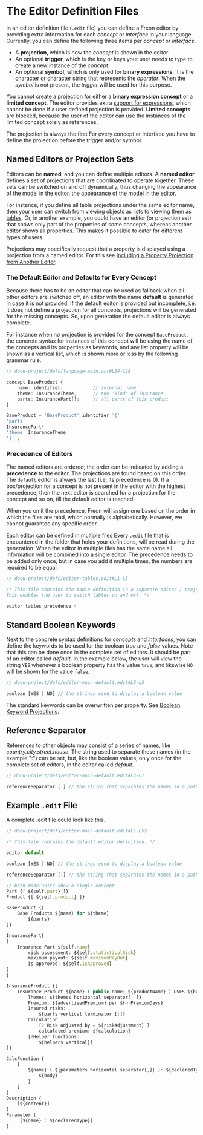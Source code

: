 <script>
    import Note from "../../../../lib/notes/Note.svelte";
     let self;
</script>

# The Editor Definition Files
In an editor definition file (`.edit` file) you can define a Freon editor by providing extra information
for each *concept* or *interface* in your language. Currently, you can define the following three items per
*concept* or *interface*.

*	A **projection**, which is how the *concept* is shown in the editor.
*	An optional **trigger**, which is the key or keys your user needs to type to create a 
     new instance of the *concept*.
*	An optional **symbol**, which is only used for **binary expressions**. It is the character or 
     character string that represents the *operator*. When the *symbol* is not present, 
     the *trigger* will be used for this purpose.

You cannot create a projection for either a **binary expression concept** or a **limited concept**.
The editor provides extra [support for expressions](/010_Intro/010_Projectional_Editing#expressions), which
cannot be done if a user defined projection is provided. **Limited concepts** are blocked, because the user of the editor
can use the instances of the limited concept solely as references.

<Note>
<svelte:fragment slot="header"> The projection is always the first </svelte:fragment>
<svelte:fragment slot="content">
For every concept or interface you have to define the projection before the trigger and/or symbol.  
</svelte:fragment>
</Note>

     
## Named Editors or Projection Sets
Editors can be **named**, and you can define multiple editors. A **named editor**
defines a set of projections that are coordinated to operate together.
These sets can be switched on and off dynamically, thus changing 
the appearance of the model in the editor. 
the appearance of the model in the editor. 

For instance, if you define all table projections under the same editor name,
then your user can switch from viewing objects as lists to viewing them 
as [tables](/030_Developing_a_Language/020_Definition_Level/010_Editor_Definition/020_Projections#tables).
Or, in another example, you could have an editor (or projection set) that shows only part of the properties of some
concepts, whereas another editor shows all properties. This makes it possible to cater for different types of users.

Projections may specifically request that a property is displayed using a projection from a named editor.
For this see [Including a Property Projection from Another Editor](/030_Developing_a_Language/020_Definition_Level/010_Editor_Definition/020_Projections#named_projection).

### The Default Editor and Defaults for Every Concept
Because there has to be an editor that can be used as fallback when all other editors are switched off, an 
editor with the name **default** is generated in case it is not provided. If the default editor is provided but incomplete,
i.e. it does not define a projection for all concepts, 
projections will be generated for the missing concepts. So, upon generation the default editor is always complete.

For instance when no projection is provided for the concept `BaseProduct`, the concrete syntax for instances of this concept
will be using the name of the concepts and its properties as keywords, and any list property will be shown as a vertical list, 
which is shown more or less by the following grammar rule.

```ts
// docu-project/defs/language-main.ast#L24-L28

concept BaseProduct {
    name: identifier;           // internal name
    theme: InsuranceTheme;      // the 'kind' of insurance
    parts: InsurancePart[];     // all parts of this product
}
```

```ts
BaseProduct = 'BaseProduct' identifier '{'
'parts'
InsurancePart*
'theme' InsuranceTheme
'}' ;
```

### <a name="ordering"></a> Precedence of Editors
The named editors are ordered; the order can be indicated by adding a **precedence** to the editor. The
projections are found based on this order. The `default` editor is always the last (i.e. its precedence is 0).
If a box/projection for a concept is not present in the editor with the highest precedence,
then the next editor is searched for a projection for the concept and so on, till the default editor is reached.

When you omit the precedence, Freon will assign one based on the order in which the files are read,
which normally is alphabetically. However, we cannot guarantee any specific order.

<Note>
<svelte:fragment slot="header"> Each editor can be defined in multiple files </svelte:fragment>
<svelte:fragment slot="content">
Every <code>.edit</code> file that is encountered in the folder that holds your definitions, will be read during the generation.
When the editor in multiple files has the same name all information will be combined into a single editor. 
The precedence needs to be added only once, but in case you add it multiple times, the numbers are required to be equal.
</svelte:fragment>
</Note>

```ts
// docu-project/defs/editor-tables.edit#L1-L5

/* This file contains the table definition in a separate editor / projection group.
This enables the user to switch tables on and off. */

editor tables precedence 4

```  

## Standard Boolean Keywords

Next to the concrete syntax definitions for *concepts* and *interfaces*, you can define the keywords to be used for 
the boolean *true* and *false* values. Note that this can be done once in the complete set of editors. It should be 
part of an editor called *default*. In the example below, the user will view the string `YES` whenever a boolean 
property has the value `true`, and likewise `NO` will be shown for the value `false`.

```ts
// docu-project/defs/editor-main-default.edit#L5-L5

boolean [YES | NO] // the strings used to display a boolean value
```  

The standard keywords can be overwritten per property. 
See [Boolean Keyword Projections](/030_Developing_a_Language/020_Definition_Level/010_Editor_Definition/020_Projections#booleans).

## Reference Separator

References to other objects may consist of a series of names, like *country.city.street.house*. The string used to separate 
these names (in the example ":") can be set, but, like the boolean values, only once for the complete set of editors, 
in the editor called *default*.

```ts
// docu-project/defs/editor-main-default.edit#L7-L7

referenceSeparator [:] // the string that separates the names in a path name, e.g. pack1:cls3:part
```  

## Example `.edit` File

A complete .edit file could look like this.

```ts
// docu-project/defs/editor-main-default.edit#L1-L52

/* This file contains the default editor definition. */

editor default

boolean [YES | NO] // the strings used to display a boolean value

referenceSeparator [:] // the string that separates the names in a path name, e.g. pack1:cls3:part

// both modelunits show a single concept
Part {[ ${self.part} ]}
Product {[ ${self.product} ]}

BaseProduct {[
    Base Products ${name} for ${theme}
        ${parts}
]}

InsurancePart{
[
    Insurance Part ${self.name}
        risk assessment: ${self.statisticalRisk}
        maximum payout: ${self.maximumPayOut}
        is approved: ${self.isApproved}
]
}

InsuranceProduct {[
    Insurance Product ${name} ( public name: ${productName} ) USES ${basedOn horizontal separator[, ]}
        Themes: ${themes horizontal separator[, ]}
        Premium: ${advertisedPremium} per ${nrPremiumDays}
        Insured risks:
            ${parts vertical terminator [;]}
        Calculation
            [? Risk adjusted by = ${riskAdjustment} ]
            calculated premium: ${calculation}
        [?Helper functions:
            ${helpers vertical}]
]}

CalcFunction {
    [
        ${name} ( ${parameters horizontal separator[,]} ): ${declaredType} {
            ${body}
        }
    ]
}
Description {
    [${content}]
}
Parameter {
     [${name} : ${declaredType}]
}
``` 

